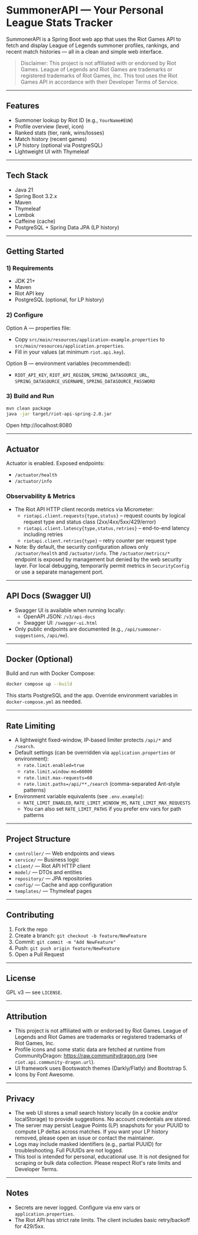 # SummonerAPI — Your Personal League Stats Tracker

SummonerAPI is a Spring Boot web app that uses the Riot Games API to fetch and display League of Legends summoner profiles, rankings, and recent match histories — all in a clean and simple web interface.

> Disclaimer: This project is not affiliated with or endorsed by Riot Games. League of Legends and Riot Games are trademarks or registered trademarks of Riot Games, Inc. This tool uses the Riot Games API in accordance with their Developer Terms of Service.

---

## Features

- Summoner lookup by Riot ID (e.g., `YourName#EUW`)
- Profile overview (level, icon)
- Ranked stats (tier, rank, wins/losses)
- Match history (recent games)
- LP history (optional via PostgreSQL)
- Lightweight UI with Thymeleaf

---

## Tech Stack

- Java 21
- Spring Boot 3.2.x
- Maven
- Thymeleaf
- Lombok
- Caffeine (cache)
- PostgreSQL + Spring Data JPA (LP history)

---

## Getting Started

### 1) Requirements

- JDK 21+
- Maven
- Riot API key
- PostgreSQL (optional, for LP history)

### 2) Configure

Option A — properties file:
- Copy `src/main/resources/application-example.properties` to `src/main/resources/application.properties`.
- Fill in your values (at minimum `riot.api.key`).

Option B — environment variables (recommended):
- `RIOT_API_KEY`, `RIOT_API_REGION`, `SPRING_DATASOURCE_URL`, `SPRING_DATASOURCE_USERNAME`, `SPRING_DATASOURCE_PASSWORD`

### 3) Build and Run

```bash
mvn clean package
java -jar target/riot-api-spring-2.0.jar
```

Open http://localhost:8080

---

## Actuator

Actuator is enabled. Exposed endpoints:
- `/actuator/health`
- `/actuator/info`

### Observability & Metrics

- The Riot API HTTP client records metrics via Micrometer:
  - `riotapi.client.requests{type,status}` – request counts by logical request type and status class (2xx/4xx/5xx/429/error)
  - `riotapi.client.latency{type,status,retries}` – end-to-end latency including retries
  - `riotapi.client.retries{type}` – retry counter per request type
- Note: By default, the security configuration allows only `/actuator/health` and `/actuator/info`. The `/actuator/metrics/*` endpoint is exposed by management but denied by the web security layer. For local debugging, temporarily permit metrics in `SecurityConfig` or use a separate management port.

---

## API Docs (Swagger UI)

- Swagger UI is available when running locally:
  - OpenAPI JSON: `/v3/api-docs`
  - Swagger UI: `/swagger-ui.html`
- Only public endpoints are documented (e.g., `/api/summoner-suggestions`, `/api/me`).

---

## Docker (Optional)

Build and run with Docker Compose:

```bash
docker compose up --build
```

This starts PostgreSQL and the app. Override environment variables in `docker-compose.yml` as needed.

---

## Rate Limiting

- A lightweight fixed-window, IP-based limiter protects `/api/*` and `/search`.
- Default settings (can be overridden via `application.properties` or environment):
  - `rate.limit.enabled=true`
  - `rate.limit.window-ms=60000`
  - `rate.limit.max-requests=60`
  - `rate.limit.paths=/api/**,/search` (comma-separated Ant-style patterns)
- Environment variable equivalents (see `.env.example`):
  - `RATE_LIMIT_ENABLED`, `RATE_LIMIT_WINDOW_MS`, `RATE_LIMIT_MAX_REQUESTS`
  - You can also set `RATE_LIMIT_PATHS` if you prefer env vars for path patterns

---

## Project Structure

- `controller/` — Web endpoints and views
- `service/` — Business logic
- `client/` — Riot API HTTP client
- `model/` — DTOs and entities
- `repository/` — JPA repositories
- `config/` — Cache and app configuration
- `templates/` — Thymeleaf pages

---

## Contributing

1. Fork the repo
2. Create a branch: `git checkout -b feature/NewFeature`
3. Commit: `git commit -m "Add NewFeature"`
4. Push: `git push origin feature/NewFeature`
5. Open a Pull Request

---

## License

GPL v3 — see `LICENSE`.

---

## Attribution

- This project is not affiliated with or endorsed by Riot Games. League of Legends and Riot Games are trademarks or registered trademarks of Riot Games, Inc.
- Profile icons and some static data are fetched at runtime from CommunityDragon: https://raw.communitydragon.org (see `riot.api.community-dragon.url`).
- UI framework uses Bootswatch themes (Darkly/Flatly) and Bootstrap 5.
- Icons by Font Awesome.

---

## Privacy

- The web UI stores a small search history locally (in a cookie and/or localStorage) to provide suggestions. No account credentials are stored.
- The server may persist League Points (LP) snapshots for your PUUID to compute LP deltas across matches. If you want your LP history removed, please open an issue or contact the maintainer.
- Logs may include masked identifiers (e.g., partial PUUID) for troubleshooting. Full PUUIDs are not logged.
- This tool is intended for personal, educational use. It is not designed for scraping or bulk data collection. Please respect Riot's rate limits and Developer Terms.

---

## Notes

- Secrets are never logged. Configure via env vars or `application.properties`.
- The Riot API has strict rate limits. The client includes basic retry/backoff for 429/5xx.
